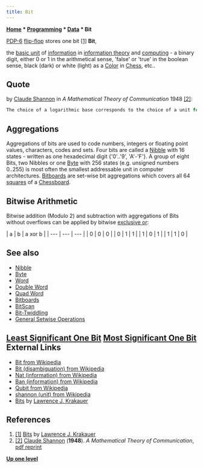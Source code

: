 ```yaml
---
title: Bit
---
```

**[Home](Home "Home") * [Programming](Programming "Programming") * [Data](Data "Data") * Bit**

[](http://ljkrakauer.com/LJK/essays/bits.htm) [PDP-6](PDP-6 "PDP-6") [flip-flop](Memory#FlipFlop "Memory") stores one bit <a id="cite-note-1" href="#cite-ref-1">[1]</a>
**Bit**,

the [basic unit](https://en.wikipedia.org/wiki/Units_of_information) of [information](https://en.wikipedia.org/wiki/Information) in [information theory](https://en.wikipedia.org/wiki/Information_theory) and [computing](https://en.wikipedia.org/wiki/Computing) - a binary digit, either 0 or 1 in the arithmetical sense, 'false' or 'true' in the boolean sense, black (dark) or white (light) as a [Color](Color "Color") in [Chess](Chess "Chess"), etc..

## Quote

by [Claude Shannon](Claude_Shannon "Claude Shannon") in *A Mathematical Theory of Communication* 1948 <a id="cite-note-2" href="#cite-ref-2">[2]</a>:

```C++
The choice of a logarithmic base corresponds to the choice of a unit for measuring information. If the base 2 is used the resulting units may be called binary digits, or more briefly bits, a word suggested by [J. W. Tukey](https://en.wikipedia.org/wiki/John_Tukey). A device with two stable positions, such as a [relay](https://en.wikipedia.org/wiki/Relay) or a [flip-flops](Memory#FlipFlop "Memory") circuit, can store one bit of information. 

```

## Aggregations

Aggregations of bits are used to code numbers, integers or floating point values, characters, codes and sets. Four bits are called a [Nibble](Nibble "Nibble") with 16 states - written as one hexadecimal digit {'0'..'9', 'A'-'F'}. A group of eight Bits, two Nibbles or one [Byte](Byte "Byte") with 256 states (e.g. unsigned numbers 0..255) is most often the smallest addressable unit in computer architectures. [Bitboards](Bitboards "Bitboards") are set-wise bit aggregations which covers all 64 [squares](Squares "Squares") of a [Chessboard](Chessboard "Chessboard").

## Bitwise Arithmetic

Bitwise addition (Modulo 2) and subtraction with aggregations of Bits without overflows can be applied by bitwise [exclusive or](General_Setwise_Operations#ExclusiveOr "General Setwise Operations"):

|  a
|  b
|  a xor b
|
| --- | --- | --- |
|  0
|  0
|  0
|
|  0
|  1
|  1
|
|  1
|  0
|  1
|
|  1
|  1
|  0
|

## See also

- [Nibble](Nibble "Nibble")
- [Byte](Byte "Byte")
- [Word](Word "Word")
- [Double Word](Double_Word "Double Word")
- [Quad Word](Quad_Word "Quad Word")
- [Bitboards](Bitboards "Bitboards")
- [BitScan](BitScan "BitScan")
- [Bit-Twiddling](Bit-Twiddling "Bit-Twiddling")
- [General Setwise Operations](General_Setwise_Operations "General Setwise Operations")

## [Least Significant One Bit](General_Setwise_Operations#TheLeastSignificantOneBitLS1B "General Setwise Operations") [Most Significant One Bit](General_Setwise_Operations#TheMostSignificantOneBitMS1B "General Setwise Operations") External Links

- [Bit from Wikipedia](https://en.wikipedia.org/wiki/Bit)
- [Bit (disambiguation) from Wikipedia](https://en.wikipedia.org/wiki/Bit_%28disambiguation%29)
- [Nat (information) from Wikipedia](https://en.wikipedia.org/wiki/Nat_%28information%29)
- [Ban (information) from Wikipedia](https://en.wikipedia.org/wiki/Ban_%28information%29)
- [Qubit from Wikipedia](https://en.wikipedia.org/wiki/Qubit)
- [shannon (unit) from Wikipedia](<https://en.wikipedia.org/wiki/Shannon_(unit)>)
- [Bits](http://ljkrakauer.com/LJK/essays/bits.htm) by [Lawrence J. Krakauer](Lawrence_J._Krakauer "Lawrence J. Krakauer")

## References

1. <a id="cite-ref-1" href="#cite-note-1">[1]</a> [Bits](http://ljkrakauer.com/LJK/essays/bits.htm) by [Lawrence J. Krakauer](Lawrence_J._Krakauer "Lawrence J. Krakauer")
1. <a id="cite-ref-2" href="#cite-note-2">[2]</a> [Claude Shannon](Claude_Shannon "Claude Shannon") (**1948**). *A Mathematical Theory of Communication*, [pdf reprint](http://cm.bell-labs.com/cm/ms/what/shannonday/shannon1948.pdf)

**[Up one level](Data "Data")**

